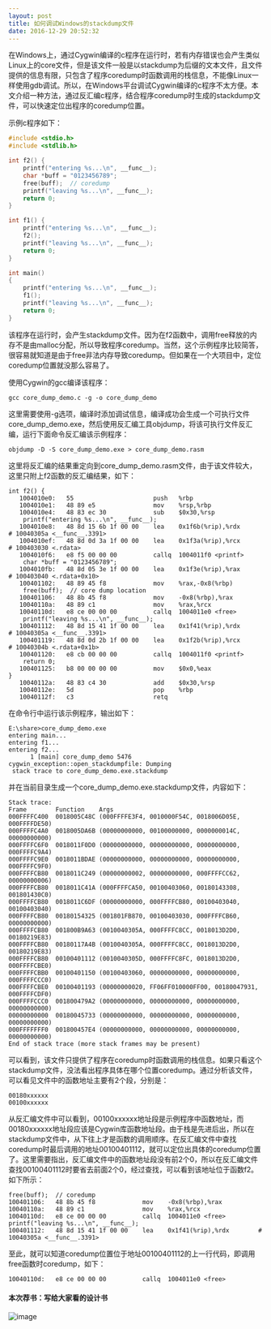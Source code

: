 ```yaml
---
layout: post
title: 如何调试Windows的stackdump文件
date: 2016-12-29 20:52:32
---
```


在Windows上，通过Cygwin编译的c程序在运行时，若有内存错误也会产生类似Linux上的core文件，但是该文件一般是以stackdump为后缀的文本文件，且文件提供的信息有限，只包含了程序coredump时函数调用的栈信息，不能像Linux一样使用gdb调试。所以，在Windows平台调试Cygwin编译的c程序不太方便。本文介绍一种方法，通过反汇编c程序，结合程序coredump时生成的stackdump文件，可以快速定位出程序的coredump位置。

示例c程序如下：

```c
#include <stdio.h>
#include <stdlib.h>

int f2() {
    printf("entering %s...\n", __func__);
    char *buff = "0123456789";
    free(buff);  // coredump
    printf("leaving %s...\n", __func__);
    return 0;
}

int f1() {
    printf("entering %s...\n", __func__);
    f2();
    printf("leaving %s...\n", __func__);
    return 0;
}

int main()
{
    printf("entering %s...\n", __func__);
    f1();
    printf("leaving %s...\n", __func__);
    return 0;
}
```

该程序在运行时，会产生stackdump文件。因为在f2函数中，调用free释放的内存不是由malloc分配，所以导致程序coredump。当然，这个示例程序比较简答，很容易就知道是由于free非法内存导致coredump。但如果在一个大项目中，定位coredump位置就没那么容易了。

使用Cygwin的gcc编译该程序：

    gcc core_dump_demo.c -g -o core_dump_demo

这里需要使用-g选项，编译时添加调试信息，编译成功会生成一个可执行文件core_dump_demo.exe，然后使用反汇编工具objdump，将该可执行文件反汇编，运行下面命令反汇编该示例程序：

    objdump -D -S core_dump_demo.exe > core_dump_demo.rasm

这里将反汇编的结果重定向到core_dump_demo.rasm文件，由于该文件较大，这里只附上f2函数的反汇编结果，如下：

```
int f2() {
   1004010e0:   55                      push   %rbp
   1004010e1:   48 89 e5                mov    %rsp,%rbp
   1004010e4:   48 83 ec 30             sub    $0x30,%rsp
    printf("entering %s...\n", __func__);
   1004010e8:   48 8d 15 6b 1f 00 00    lea    0x1f6b(%rip),%rdx        # 10040305a <__func__.3391>
   1004010ef:   48 8d 0d 3a 1f 00 00    lea    0x1f3a(%rip),%rcx        # 100403030 <.rdata>
   1004010f6:   e8 f5 00 00 00          callq  1004011f0 <printf>
    char *buff = "0123456789";
   1004010fb:   48 8d 05 3e 1f 00 00    lea    0x1f3e(%rip),%rax        # 100403040 <.rdata+0x10>
   100401102:   48 89 45 f8             mov    %rax,-0x8(%rbp)
    free(buff);  // core dump location
   100401106:   48 8b 45 f8             mov    -0x8(%rbp),%rax
   10040110a:   48 89 c1                mov    %rax,%rcx
   10040110d:   e8 ce 00 00 00          callq  1004011e0 <free>
    printf("leaving %s...\n", __func__);
   100401112:   48 8d 15 41 1f 00 00    lea    0x1f41(%rip),%rdx        # 10040305a <__func__.3391>
   100401119:   48 8d 0d 2b 1f 00 00    lea    0x1f2b(%rip),%rcx        # 10040304b <.rdata+0x1b>
   100401120:   e8 cb 00 00 00          callq  1004011f0 <printf>
    return 0;
   100401125:   b8 00 00 00 00          mov    $0x0,%eax
}
   10040112a:   48 83 c4 30             add    $0x30,%rsp
   10040112e:   5d                      pop    %rbp
   10040112f:   c3                      retq
```

在命令行中运行该示例程序，输出如下：

```
E:\share>core_dump_demo.exe
entering main...
entering f1...
entering f2...
      1 [main] core_dump_demo 5476 cygwin_exception::open_stackdumpfile: Dumping
 stack trace to core_dump_demo.exe.stackdump
```

并在当前目录生成一个core_dump_demo.exe.stackdump文件，内容如下：

```
Stack trace:
Frame        Function    Args
000FFFFC400  0018005C48C (000FFFFE3F4, 0010000F54C, 0018006D05E, 000FFFFDE50)
000FFFFC4A0  0018005DA6B (00000000000, 00100000000, 0000000014C, 00000000000)
000FFFFC6F0  0018011F0D0 (00000000000, 00000000000, 00000000000, 000FFFFC9A4)
000FFFFC9E0  0018011BDAE (00000000000, 00000000000, 00000000000, 000FFFFC9F0)
000FFFFCB80  0018011C249 (00000000002, 00000000000, 000FFFFCC62, 00000000006)
000FFFFCB80  0018011C41A (000FFFFCA50, 00100403060, 00180143308, 001801430C0)
000FFFFCB80  0018011C6DF (00000000000, 000FFFFCB80, 00100403040, 00100403040)
000FFFFCB80  00180154325 (001801FB870, 00100403030, 000FFFFCB60, 00000000000)
000FFFFCB80  001800B9A63 (0010040305A, 000FFFFC8CC, 0018013D2D0, 00180219E83)
000FFFFCB80  00180117A4B (0010040305A, 000FFFFC8CC, 0018013D2D0, 00180219E83)
000FFFFCB80  00100401112 (0010040305D, 000FFFFC8FC, 0018013D2D0, 000FFFFCBE0)
000FFFFCBB0  00100401150 (00100403060, 00000000000, 00000000000, 000FFFFCCC0)
000FFFFCBE0  00100401193 (00000000020, FF06FF010000FF00, 00180047931, 000FFFFCDF0)
000FFFFCCC0  001800479A2 (00000000000, 00000000000, 00000000000, 00000000000)
00000000000  00180045733 (00000000000, 00000000000, 00000000000, 00000000000)
000FFFFFFF0  001800457E4 (00000000000, 00000000000, 00000000000, 00000000000)
End of stack trace (more stack frames may be present)
```

可以看到，该文件只提供了程序在coredump时函数调用的栈信息。如果只看这个stackdump文件，没法看出程序具体在哪个位置coredump。通过分析该文件，可以看见文件中的函数地址主要有2个段，分别是：

    00180xxxxxx
    00100xxxxxx

从反汇编文件中可以看到，00100xxxxxx地址段是示例程序中函数地址，而00180xxxxxx地址段应该是Cygwin库函数地址段。由于栈是先进后出，所以在stackdump文件中，从下往上才是函数的调用顺序。在反汇编文件中查找coredump时最后调用的地址00100401112，就可以定位出具体的coredump位置了。这里需要指出，反汇编文件中的函数地址段没有前2个0，所以在反汇编文件查找00100401112时要省去前面2个0，经过查找，可以看到该地址位于函数f2。如下所示：

```
free(buff);  // coredump
100401106:   48 8b 45 f8             mov    -0x8(%rbp),%rax
10040110a:   48 89 c1                mov    %rax,%rcx
10040110d:   e8 ce 00 00 00          callq  1004011e0 <free>
printf("leaving %s...\n", __func__);
100401112:   48 8d 15 41 1f 00 00    lea    0x1f41(%rip),%rdx        # 10040305a <__func__.3391>
```

至此，就可以知道coredump位置位于地址00100401112的上一行代码，即调用free函数时coredump，如下：

```
10040110d:   e8 ce 00 00 00          callq  1004011e0 <free>
```

#### 本次荐书：写给大家看的设计书

![image](https://img13.360buyimg.com/n1/jfs/t2566/258/875499688/174965/1fb0edb3/566e85eeN3c005a34.jpg)

